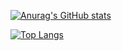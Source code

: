 [![Anurag's GitHub stats](https://github-readme-stats.vercel.app/api?username=kiyoshion)](https://github.com/anuraghazra/github-readme-stats)

[![Top Langs](https://github-readme-stats.vercel.app/api/top-langs/?username=kiyoshion)](https://github.com/anuraghazra/github-readme-stats)


<!--
**kiyoshion/kiyoshion** is a ✨ _special_ ✨ repository because its `README.md` (this file) appears on your GitHub profile.

Here are some ideas to get you started:

- 🔭 I’m currently working on ...
- 🌱 I’m currently learning ...
- 👯 I’m looking to collaborate on ...
- 🤔 I’m looking for help with ...
- 💬 Ask me about ...
- 📫 How to reach me: ...
- 😄 Pronouns: ...
- ⚡ Fun fact: ...
-->

